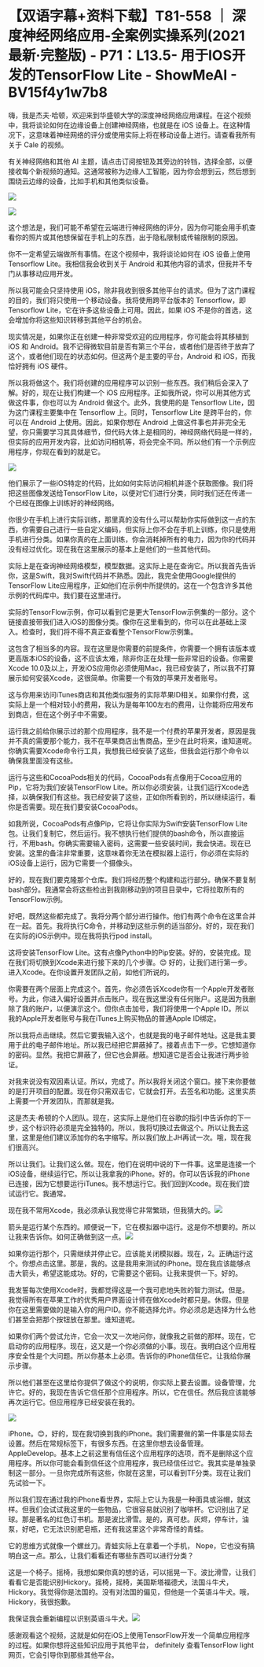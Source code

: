 # 【双语字幕+资料下载】T81-558 ｜ 深度神经网络应用-全案例实操系列(2021最新·完整版) - P71：L13.5- 用于IOS开发的TensorFlow Lite - ShowMeAI - BV15f4y1w7b8

嗨，我是杰夫·哈顿，欢迎来到华盛顿大学的深度神经网络应用课程。在这个视频中，我将谈论如何在边缘设备上创建神经网络，也就是在 iOS 设备上。在这种情况下，这意味着神经网络的评分或使用实际上将在移动设备上进行。请查看我所有关于 Cale 的视频。

有关神经网络和其他 AI 主题，请点击订阅按钮及其旁边的铃铛，选择全部，以便接收每个新视频的通知。这通常被称为边缘人工智能，因为你会想到云，然后想到围绕云边缘的设备，比如手机和其他类似设备。

![](img/ef211a78c07de32ed9aca9413edc49db_1.png)

![](img/ef211a78c07de32ed9aca9413edc49db_2.png)

这个想法是，我们可能不希望在云端进行神经网络的评分，因为你可能会用手机查看你的照片或其他想保留在手机上的东西，出于隐私限制或传输限制的原因。

你不一定希望云端做所有事情。在这个视频中，我将谈论如何在 iOS 设备上使用 Tensorflow Lite。我相信我会收到关于 Android 和其他内容的请求，但我并不专门从事移动应用开发。

所以我可能会只坚持使用 iOS，除非我收到很多其他平台的请求。但为了这门课程的目的，我们将只使用一个移动设备。我将使用跨平台版本的 Tensorflow，即 Tensorflow Lite，它在许多这些设备上可用。因此，如果 iOS 不是你的首选，这会增加你将这些知识转移到其他平台的机会。

现实情况是，如果你正在创建一种非常受欢迎的应用程序，你可能会将其移植到 iOS 和 Android。我不记得微软目前是否有第三个平台，或者他们是否终于放弃了这个，或者他们现在的状态如何。但这两个是主要的平台，Android 和 iOS，而我恰好拥有 iOS 硬件。

所以我将做这个。我们将创建的应用程序可以识别一些东西。我们稍后会深入了解。好的，现在让我们构建一个 iOS 应用程序。正如我所说，你可以用其他方式做这件事，你也可以为 Android 做这个。此外，我使用的是 Tensorflow Lite，因为这门课程主要集中在 Tensorflow 上。同时，Tensorflow Lite 是跨平台的，你可以在 Android 上使用。因此，如果你想在 Android 上做这件事也并非完全无望，你只需要学习其具体细节，但代码大体上是相同的，神经网络代码是一样的，但实际的应用开发内容，比如访问相机等，将会完全不同。所以他们有一个示例应用程序，你现在看到的就是它。

![](img/ef211a78c07de32ed9aca9413edc49db_4.png)

他们展示了一些iOS特定的代码，比如如何实际访问相机并逐个获取图像。我们将把这些图像发送给TensorFlow Lite，以便对它们进行分类，同时我们还在传递一个已经在图像上训练好的神经网络。

你很少在手机上进行实际训练，那里真的没有什么可以帮助你实际做到这一点的东西，你需要自己进行一些自定义编码，但实际上你不会在手机上训练，你只是使用手机进行分类。如果你真的在上面训练，你会消耗掉所有的电力，因为你的代码并没有经过优化。现在我在这里展示的基本上是他们的一些其他代码。

实际上是在查询神经网络模型，模型数据。这实际上是在查询它。所以我首先告诉你，这是Swift，我对Swift代码并不熟悉。因此，我完全使用Google提供的TensorFlow Lite应用程序，正如他们在示例中所提供的。这在一个包含许多其他示例的代码库中。我们要在这里进行。

实际的TensorFlow示例，你可以看到它是更大TensorFlow示例集的一部分。这个链接直接带我们进入iOS的图像分类。像你在这里看到的，你可以在此基础上深入。检查时，我们将不得不真正查看整个TensorFlow示例集。

这包含了相当多的内容。现在这里是你需要的前提条件，你需要一个拥有该版本或更高版本iOS的设备，这不应该太难，除非你正在处理一些非常旧的设备。你需要Xcode 10.0及以上，开发iOS应用你必须使用Mac，我已经安装了，所以我不打算展示如何安装Xcode，这很简单。你需要一个有效的苹果开发者账号。

这与你用来访问iTunes商店和其他类似服务的实际苹果ID相关。如果你付费，这实际上是一个相对较小的费用，我认为是每年100左右的费用，让你能将应用发布到商店，但在这个例子中不需要。

运行我之前给你展示过的那个应用程序，我不是一个付费的苹果开发者，原因是我并不真的需要那个能力，我不在苹果商店出售商品，至少在此时将来，谁知道呢。你确实需要Xcode命令行工具，我想我已经安装了这些，但我会运行那个命令以确保我里面没有这些。

运行与这些和CocoaPods相关的代码，CocoaPods有点像用于Cocoa应用的Pip，它将为我们安装TensorFlow Lite。所以你必须安装，让我们运行Xcode选择，以确保我们有这些。我已经安装了这些，正如你所看到的，所以继续运行，看你是否需要。现在我们要安装CocoaPods。

如我所说，CocoaPods有点像Pip，它将让你实际为Swift安装TensorFlow Lite包。让我们复制它，然后运行。我不想执行他们提供的bash命令，所以直接运行，不用bash。你确实需要输入密码，这需要一些安装时间，我会快进。现在已安装。这里的备注非常重要，这意味着你无法在模拟器上运行，你必须在实际的iOS设备上运行，因为它需要一个摄像头。

好的，现在我们要克隆那个仓库。我们将经历整个构建和运行部分。确保不要复制bash部分。我通常会将这些检出到我刚移动到的项目目录中，它将拉取所有的TensorFlow示例。

好吧，既然这些都完成了。我将分两个部分进行操作。他们有两个命令在这里合并在一起。首先。我将执行C命令，并移动到这些示例的适当部分。好的，现在我们在实际的iOS示例中。现在我将执行pod install。

这将安装TensorFlow Lite。这有点像Python中的Pip安装。好的，安装完成。现在我们将切换到Xcode来进行接下来的几个步骤。😊 好的，让我们进行第一步。进入Xcode。在你设置开发团队之前，如他们所说的。

你需要在两个层面上完成这个。首先，你必须告诉Xcode你有一个Apple开发者账号。为此，你进入偏好设置并点击账户。现在我这里没有任何账户。这是因为我删除了我的账户，以便演示这个。但你点击加号，我们将使用一个Apple ID。所以我的Apple开发者账号与我在iTunes上购买物品的普通Apple ID绑定。

所以我将点击继续。然后它要我输入这个，也就是我的电子邮件地址。这是我主要用于此的电子邮件地址。所以我已经把它屏蔽掉了。接着点击下一步。它想知道你的密码。显然。我把它屏蔽了，但它也会屏蔽。想知道它是否会让我进行两步验证。

对我来说没有双因素认证。所以，完成了。所以我将关闭这个窗口。接下来你要做的是打开项目的配置。现在你只需双击它，它就会打开。去签名和功能。这里实质上需要一个开发团队，而那就是我。

这是杰夫·希顿的个人团队。现在，这实际上是他们在谷歌的指引中告诉你的下一步，这个标识符必须是完全独特的。所以，我将切换过去做这个。所以让我去这里，这里是他们建议添加你的名字缩写。所以我们放上JH再试一次。哦，现在我们很高兴。

所以让我们。让我们这么做。现在，他们在说明中说的下一件事。这里是连接一个iOS设备，继续运行它。所以让我拿我的iPhone。好的。你可以告诉我的iPhone已连接，因为它想要运行iTunes。我不想运行它。我们回到Xcode。现在我们尝试运行它。我通常。

现在我不常用Xcode，我必须承认我觉得它非常繁琐，但我猜大的。![](img/ef211a78c07de32ed9aca9413edc49db_6.png)

箭头是运行某个东西的。顺便说一下，它在模拟器中运行。这是你不想要的。所以让我来告诉你。如何正确做到这一点。![](img/ef211a78c07de32ed9aca9413edc49db_8.png)

如果你运行那个，只需继续并停止它。应该能关闭模拟器。现在，2。正确运行这个。你想点击这里。那是，我的。这是我用来测试的iPhone。现在我应该能够点击大箭头，希望这能成功。好的，它需要这个密码。让我来提供一下。好的。

我发誓每次使用Xcode时，我都觉得这是一个我可悲地失败的智力测试。但是。我觉得所有在苹果工作的优秀用户界面设计师在做Xcode时都只是。休假。但是你在这里需要做的是输入你的用户ID。你不能选择允许。你必须总是选择为什么他们甚至会把那个按钮放在那里。谁知道呢。

如果你们两个尝试允许，它会一次又一次地问你，就像我之前做的那样。现在，它启动你的应用程序。现在，这又是一个你必须做的小事。现在。我明白这个应用程序安全性是个大问题。所以你基本上必须。告诉你的iPhone信任它。让我给你展示步骤。

所以他们甚至在这里给你提供了做这个的说明，你实际上要去设置。设备管理，允许它。好的，我现在告诉它信任那个应用程序。所以，它在信任。然后我应该能够再次运行它。但应用程序已经安装在我的。

![](img/ef211a78c07de32ed9aca9413edc49db_10.png)

iPhone。😊，好的，现在我切换到我的iPhone。我们需要做的第一件事是实际去设置。然后在常规标签下，有很多东西。在这里你想去设备管理。AppleDevelop。基本上之前这里有信任这个应用程序的选项，而不是删除这个应用程序。所以你可能会看到信任这个应用程序，我已经信任过它。我其实是单独录制这一部分。一旦你完成所有这些，你就在这里，可以看到TF分类。现在让我们先试验一下。

所以我们现在通过我的iPhone看世界，实际上它认为我是一种面具或浴帽，就这样。但我们会试试我这里的一些物品，它很容易就识别了咖啡杯。它识别出了足球。那是著名的红色订书机。那是波比滑雪。是的，真可悲。灰烬，停车计，油泵，好吧，它无法识别肥皂瓶，还有我这里这个非常奇怪的青蛙。

它的思维方式就像一个螺丝刀。青蛙实际上在拿着一个手机， Nope，它也没有搞明白这一点。那么，让我们看看还有哪些东西可以进行分类？

这是一个椅子。摇椅，我想如果你真的想的话，可以摇晃一下。波比滑雪，让我们看看它是否能识别Hickory。摇椅，摇椅，美国斯塔福德犬，法国斗牛犬，Hickory。我觉得你是法国的。没有对法国的偏见，但他是一个英语斗牛犬。哦，Hickory，我很抱歉。

我保证我会重新编程以识别英语斗牛犬。![](img/ef211a78c07de32ed9aca9413edc49db_12.png)

感谢观看这个视频，这就是如何在iOS上使用TensorFlow开发一个简单应用程序的过程。如果你想将这些知识应用于其他平台， definitely 查看TensorFlow light网页，它会引导你到那些其他平台。
